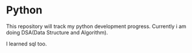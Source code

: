 # Python
This repository will track my python development progress.
Currently i am doing DSA(Data Structure and Algorithm).

I learned sql too.
